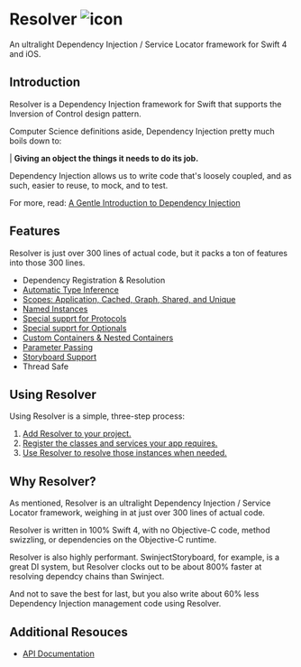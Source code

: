 
# Resolver ![icon](https://user-images.githubusercontent.com/709283/32858974-cce8282a-ca12-11e7-944b-c8046156290b.png)

 An ultralight Dependency Injection / Service Locator framework for Swift 4 and iOS.

## Introduction

Resolver is a Dependency Injection framework for Swift that supports the Inversion of Control design pattern.

Computer Science definitions aside, Dependency Injection pretty much boils down to:

| **Giving an object the things it needs to do its job.**

Dependency Injection allows us to write code that's loosely coupled, and as such, easier to reuse, to mock, and  to test.

For more, read: [A Gentle Introduction to Dependency Injection](https://github.com/hmlongco/Resolver/blob/master/Documentation/Introduction.md)

## Features

Resolver is just over 300 lines of actual code, but it packs a ton of features into those 300 lines.

* Dependency Registration & Resolution
* [Automatic Type Inference](https://github.com/hmlongco/Resolver/blob/master/Documentation/Types.md)
* [Scopes: Application, Cached, Graph, Shared, and Unique](https://github.com/hmlongco/Resolver/blob/master/Documentation/Scopes.md)
* [Named Instances](https://github.com/hmlongco/Resolver/blob/master/Documentation/Names.md)
* [Special supprt for Protocols](https://github.com/hmlongco/Resolver/blob/master/Documentation/Protocols.md)
* [Special supprt for Optionals](https://github.com/hmlongco/Resolver/blob/master/Documentation/Optionals.md)
* [Custom Containers & Nested Containers](https://github.com/hmlongco/Resolver/blob/master/Documentation/Scopes.md)
* [Parameter Passing](https://github.com/hmlongco/Resolver/blob/master/Documentation/Parameters.md)
* [Storyboard Support](https://github.com/hmlongco/Resolver/blob/master/Documentation/Scopes.md)
* Thread Safe

## Using Resolver

Using Resolver is a simple, three-step process:

1. [Add Resolver to your project.](https://github.com/hmlongco/Resolver/blob/master/Documentation/Installation.md)
2. [Register the classes and services your app requires.](https://github.com/hmlongco/Resolver/blob/master/Documentation/Registration.md)
3. [Use Resolver to resolve those instances when needed.](https://github.com/hmlongco/Resolver/blob/master/Documentation/Resolving.md)

## Why Resolver?

As mentioned, Resolver is an ultralight Dependency Injection / Service Locator framework, weighing in at just over 300 lines of actual code.

Resolver is written in 100% Swift 4, with no Objective-C code, method swizzling, or dependencies on the Objective-C runtime.

Resolver is also highly performant. SwinjectStoryboard, for example, is a great DI system, but Resolver clocks out to be about 800% faster at resolving dependcy chains than Swinject.

And not to save the best for last, but you also write about 60% less Dependency Injection management code using Resolver.

## Additional Resouces

* [API Documentation](https://hmlongco.github.io/Resolver/Documentation/API/Classes/Resolver.html)
